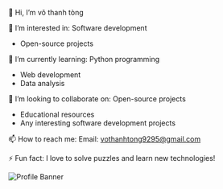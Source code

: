  👋 Hi, I’m võ thanh tòng
 
 👀 I’m interested in: Software development
  - Open-source projects
   
 🌱 I’m currently learning: Python programming
  - Web development
  - Data analysis

 💞️ I’m looking to collaborate on: Open-source projects
  - Educational resources
  - Any interesting software development projects

 📫 How to reach me: Email: vothanhtong9295@gmail.com

⚡ Fun fact: I love to solve puzzles and learn new technologies!

![Profile Banner](https://user-images.githubusercontent.com/3369400/133268513-5bfe2f93-4402-42c9-a403-81c9e86934b6.jpeg)
<!---
vothanhtong/vothanhtong is a ✨ special ✨ repository because its `README.md` (this file) appears on your GitHub profile.
You can click the Preview link to take a look at your changes.
--->
